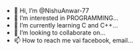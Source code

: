 - 👋 Hi, I’m @NishuAnwar-77
- 👀 I’m interested in PROGRAMMING...
- 🌱 I’m currently learning C and C++...
- 💞️ I’m looking to collaborate on...
- 📫 How to reach me vai facebook, email...
  
<!---
NishuAnwar-77/NishuAnwar-77 is a ✨ special ✨ repository because its `README.md` (this file) appears on your GitHub profile.
You can click the Preview link to take a look at your changes.
--->
